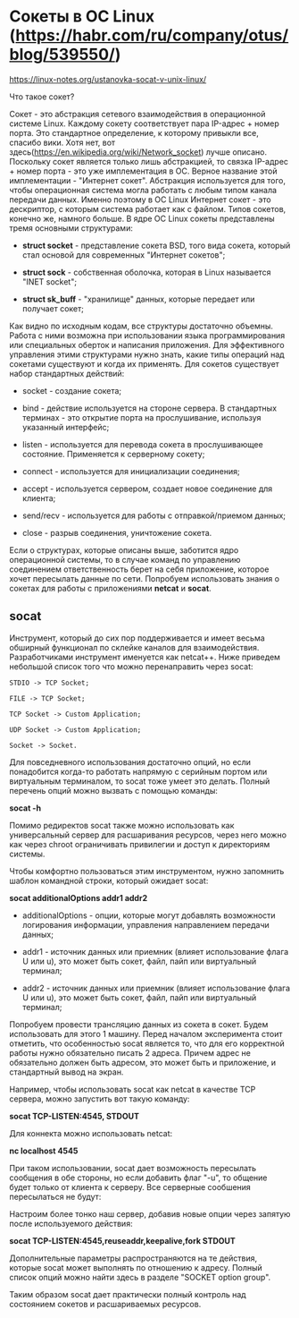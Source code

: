 # Сокеты в ОС Linux (https://habr.com/ru/company/otus/blog/539550/)

https://linux-notes.org/ustanovka-socat-v-unix-linux/

Что такое сокет?

Сокет - это абстракция сетевого взаимодействия в операционной системе Linux. Каждому сокету соответствует пара IP-адрес + номер порта. Это стандартное определение, к которому привыкли все, спасибо вики. Хотя нет, вот здесь(https://en.wikipedia.org/wiki/Network_socket) лучше описано. Поскольку сокет является только лишь абстракцией, то связка IP-адрес + номер порта - это уже имплементация в ОС. Верное название этой имплементации - "Интернет сокет". Абстракция используется для того, чтобы операционная система могла работать с любым типом канала передачи данных. Именно поэтому в ОС Linux Интернет сокет - это дескриптор, с которым система работает как с файлом. Типов сокетов, конечно же, намного больше. В ядре ОС Linux сокеты представлены тремя основными структурами:

- __struct socket__ - представление сокета BSD, того вида сокета, который стал основой для современных "Интернет сокетов";

- __struct sock__ - собственная оболочка, которая в Linux называется "INET socket";

- __struct sk_buff__ - "хранилище" данных, которые передает или получает сокет;

Как видно по исходным кодам, все структуры достаточно объемны. Работа с ними возможна при использовании языка программирования или специальных оберток и написания приложения. Для эффективного управления этими структурами нужно знать, какие типы операций над сокетами существуют и когда их применять. Для сокетов существует набор стандартных действий:

- socket - создание сокета;

- bind - действие используется на стороне сервера. В стандартных терминах - это открытие порта на прослушивание, используя указанный интерфейс;

- listen - используется для перевода сокета в прослушивающее состояние. Применяется к серверному сокету;

- connect - используется для инициализации соединения;

- accept - используется сервером, создает новое соединение для клиента;

- send/recv - используется для работы с отправкой/приемом данных;

- close - разрыв соединения, уничтожение сокета.

Если о структурах, которые описаны выше, заботится ядро операционной системы, то в случае команд по управлению соединением ответственность берет на себя приложение, которое хочет пересылать данные по сети. Попробуем использовать знания о сокетах для работы с приложениями __netcat__ и __socat__.

## socat

Инструмент, который до сих пор поддерживается и имеет весьма обширный функционал по склейке каналов для взаимодействия. Разработчиками инструмент именуется как netcat++. Ниже приведем небольшой список того что можно перенаправить через socat:

    STDIO -> TCP Socket;

    FILE -> TCP Socket;

    TCP Socket -> Custom Application;

    UDP Socket -> Custom Application;

    Socket -> Socket.

Для повседневного использования достаточно опций, но если понадобится когда-то работать напрямую с серийным портом или виртуальным терминалом, то socat тоже умеет это делать. Полный перечень опций можно вызвать с помощью команды:

__socat -h__

Помимо редиректов socat также можно использовать как универсальный сервер для расшаривания ресурсов, через него можно как через chroot ограничивать привилегии и доступ к директориям системы.

Чтобы комфортно пользоваться этим инструментом, нужно запомнить шаблон командной строки, который ожидает socat:

__socat additionalOptions addr1 addr2__

- additionalOptions - опции, которые могут добавлять возможности логирования информации, управления направлением передачи данных;

- addr1 - источник данных или приемник (влияет использование флага U или u), это может быть сокет, файл, пайп или виртуальный терминал;

- addr2 - источник данных или приемник (влияет использование флага U или u), это может быть сокет, файл, пайп или виртуальный терминал;

Попробуем провести трансляцию данных из сокета в сокет. Будем использовать для этого 1 машину. Перед началом эксперимента стоит отметить, что особенностью socat является то, что для его корректной работы нужно обязательно писать 2 адреса. Причем адрес не обязательно должен быть адресом, это может быть и приложение, и стандартный вывод на экран.

Например, чтобы использовать socat как netcat в качестве TCP сервера, можно запустить вот такую команду:

__socat TCP-LISTEN:4545, STDOUT__

Для коннекта можно использовать netcat:

__nc localhost 4545__

При таком использовании, socat дает возможность пересылать сообщения в обе стороны, но если добавить флаг "-u", то общение будет только от клиента к серверу. Все серверные сообшения пересылаться не будут:

Настроим более тонко наш сервер, добавив новые опции через запятую после используемого действия:

__socat TCP-LISTEN:4545,reuseaddr,keepalive,fork STDOUT__

Дополнительные параметры распространяются на те действия, которые socat может выполнять по отношению к адресу. Полный список опций можно найти здесь в разделе "SOCKET option group".

Таким образом socat дает практически полный контроль над состоянием сокетов и расшариваемых ресурсов.